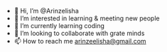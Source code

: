 - 👋 Hi, I’m @Arinzelisha
- 👀 I’m interested in learning & meeting new people
- 🌱 I’m currently learning coding 
- 💞️ I’m looking to collaborate with grate minds 
- 📫 How to reach me arinzeelisha@gmail.com 

<!---
Arinzelisha/Arinzelisha is a ✨ special ✨ repository because its `README.md` (this file) appears on your GitHub profile.
You can click the Preview link to take a look at your changes.
--->

